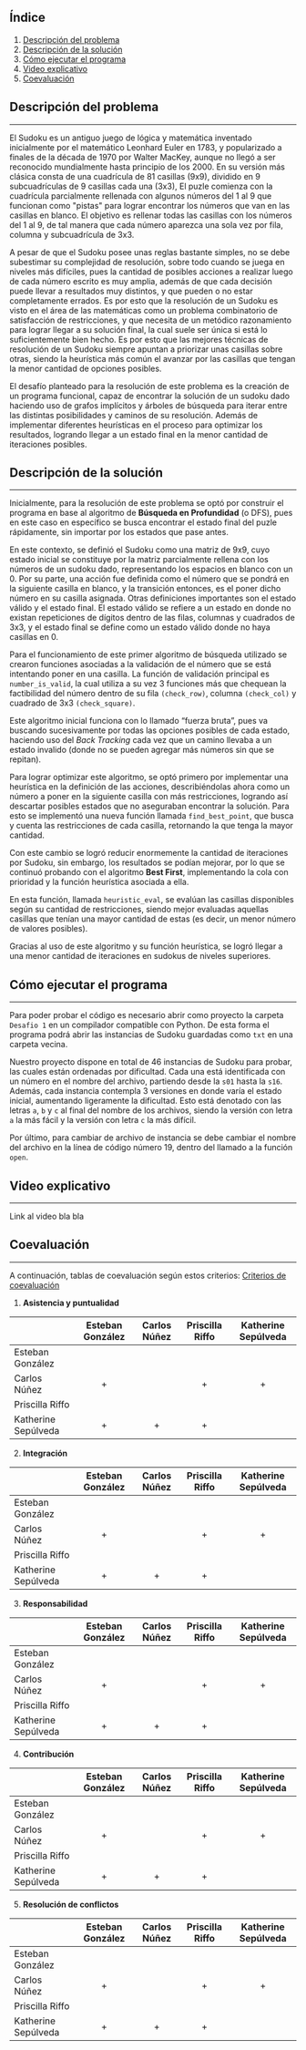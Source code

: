 ## Índice
1. [Descripción del problema](#descripción-del-problema)
2. [Descripción de la solución](#descripción-de-la-solución)
3. [Cómo ejecutar el programa](#cómo-ejecutar-el-programa)
4. [Video explicativo](#video-explicativo)
5. [Coevaluación](#coevaluación)
## Descripción del problema
***
El Sudoku es un antiguo juego de lógica y matemática inventado inicialmente por el matemático Leonhard Euler en 1783, y popularizado a finales de la década de 1970 por Walter MacKey, aunque no llegó a ser reconocido mundialmente hasta principio de los 2000. En su versión más clásica consta de una cuadrícula de 81 casillas (9x9), dividido en 9 subcuadrículas de 9 casillas cada una (3x3), El puzle comienza con la cuadrícula parcialmente rellenada con algunos números del 1 al 9 que funcionan como "pistas" para lograr encontrar los números que van en las casillas en blanco. El objetivo es rellenar todas las casillas con los números del 1 al 9, de tal manera que cada número aparezca una sola vez por fila, columna y subcuadrícula de 3x3.

A pesar de que el Sudoku posee unas reglas bastante simples, no se debe subestimar su complejidad de resolución, sobre todo cuando se juega en niveles más difíciles, pues la cantidad de posibles acciones a realizar luego de cada número escrito es muy amplia, además de que cada decisión puede llevar a resultados muy distintos, y que pueden o no estar completamente errados. Es por esto que la resolución de un Sudoku es visto en el área de las matemáticas como un problema combinatorio de satisfacción de restricciones, y que necesita de un metódico razonamiento para lograr llegar a su solución final, la cual suele ser única si está lo suficientemente bien hecho. Es por esto que las mejores técnicas de resolución de un Sudoku siempre apuntan a priorizar unas casillas sobre otras, siendo la heurística más común el avanzar por las casillas que tengan la menor cantidad de opciones posibles.

El desafío planteado para la resolución de este problema es la creación de un programa funcional, capaz de encontrar la solución de un sudoku dado haciendo uso de grafos implícitos y árboles de búsqueda para iterar entre las distintas posibilidades y caminos de su resolución. Además de implementar diferentes heurísticas en el proceso para optimizar los resultados, logrando llegar a un estado final en la menor cantidad de iteraciones posibles.
## Descripción de la solución
***
Inicialmente, para la resolución de este problema se optó por construir el programa en base al algoritmo de **Búsqueda en Profundidad** (o DFS), pues en este caso en específico se busca encontrar el estado final del puzle rápidamente, sin importar por los estados que pase antes.

En este contexto, se definió el Sudoku como una matriz de 9x9, cuyo estado inicial se constituye por la matriz parcialmente rellena con los números de un sudoku dado, representando los espacios en blanco con un 0. Por su parte, una acción fue definida como el número que se pondrá en la siguiente casilla en blanco, y la transición entonces, es el poner dicho número en su casilla asignada. Otras definiciones importantes son el estado válido y el estado final. El estado válido se refiere a un estado en donde no existan repeticiones de dígitos dentro de las filas, columnas y cuadrados de 3x3, y el estado final se define como un estado válido donde no haya casillas en 0.

Para el funcionamiento de este primer algoritmo de búsqueda utilizado se crearon funciones asociadas a la validación de el número que se está intentando poner en una casilla. La función de validación principal es `number_is_valid`, la cual utiliza a su vez 3 funciones más que chequean la factibilidad del número dentro de su fila `(check_row)`, columna `(check_col)` y cuadrado de 3x3 `(check_square)`.

Este algoritmo inicial funciona con lo llamado “fuerza bruta”, pues va buscando sucesivamente por todas las opciones posibles de cada estado, haciendo uso del *Back Tracking* cada vez que un camino llevaba a un estado invalido (donde no se pueden agregar más números sin que se repitan).

Para lograr optimizar este algoritmo, se optó primero por implementar una heurística en la definición de las acciones, describiéndolas ahora como un número a poner en la siguiente casilla con más restricciones, logrando así descartar posibles estados que no aseguraban encontrar la solución. Para esto se implementó una nueva función llamada `find_best_point`, que busca y cuenta las restricciones de cada casilla, retornando la que tenga la mayor cantidad.

Con este cambio se logró reducir enormemente la cantidad de iteraciones por Sudoku, sin embargo, los resultados se podían mejorar, por lo que se continuó probando con el algoritmo **Best First**, implementando la cola con prioridad y la función heurística asociada a ella.

En esta función, llamada `heuristic_eval`, se evalúan las casillas disponibles según su cantidad de restricciones, siendo mejor evaluadas aquellas casillas que tenían una mayor cantidad de estas (es decir, un menor número de valores posibles).

Gracias al uso de este algoritmo y su función heurística, se logró llegar a una menor cantidad de iteraciones en sudokus de niveles superiores.
## Cómo ejecutar el programa
***
Para poder probar el código es necesario abrir como proyecto la carpeta ```Desafio 1``` en un compilador compatible con Python. De esta forma el programa podrá abrir las instancias de Sudoku guardadas como ```txt``` en una carpeta vecina.

Nuestro proyecto dispone en total de 46 instancias de Sudoku para probar, las cuales están ordenadas por dificultad. Cada una está identificada con un número en el nombre del archivo, partiendo desde la ```s01``` hasta la ```s16```. Además, cada instancia contempla 3 versiones en donde varía el estado inicial, aumentando ligeramente la dificultad. Esto está denotado con las letras ```a```, ```b``` y ```c``` al final del nombre de los archivos, siendo la versión con letra ```a``` la más fácil y la versión con letra ```c``` la más difícil.

Por último, para cambiar de archivo de instancia se debe cambiar el nombre del archivo en la línea de código número 19, dentro del llamado a la función ```open```.
## Video explicativo
***
Link al video bla bla
## Coevaluación
***
A continuación, tablas de coevaluación según estos criterios: [Criterios de coevaluación](https://docs.google.com/document/d/1YSba-KNP-ReP_TJePQkCHXJ1x4_MtOizQPIrNnriZbw/edit#)
1. **Asistencia y puntualidad**

|                     | Esteban González | Carlos Núñez | Priscilla Riffo | Katherine Sepúlveda |
| ------------------- | :--------------: | :----------: | :-------------: | :-----------------: |
| Esteban González    | | | | |
| Carlos Núñez        |+| |+|+|
| Priscilla Riffo     | | | | |
| Katherine Sepúlveda |+|+|+| |
2. **Integración**

|                     | Esteban González | Carlos Núñez | Priscilla Riffo | Katherine Sepúlveda |
| ------------------- | :--------------: | :----------: | :-------------: | :-----------------: |
| Esteban González    | | | | |
| Carlos Núñez        |+| |+|+|
| Priscilla Riffo     | | | | |
| Katherine Sepúlveda |+|+|+| |
3. **Responsabilidad**

|                     | Esteban González | Carlos Núñez | Priscilla Riffo | Katherine Sepúlveda |
| ------------------- | :--------------: | :----------: | :-------------: | :-----------------: |
| Esteban González    | | | | |
| Carlos Núñez        |+| |+|+|
| Priscilla Riffo     | | | | |
| Katherine Sepúlveda |+|+|+| |
4. **Contribución**

|                     | Esteban González | Carlos Núñez | Priscilla Riffo | Katherine Sepúlveda |
| ------------------- | :--------------: | :----------: | :-------------: | :-----------------: |
| Esteban González    | | | | |
| Carlos Núñez        |+| |+|+|
| Priscilla Riffo     | | | | |
| Katherine Sepúlveda |+|+|+| |
5. **Resolución de conflictos**

|                     | Esteban González | Carlos Núñez | Priscilla Riffo | Katherine Sepúlveda |
| ------------------- | :--------------: | :----------: | :-------------: | :-----------------: |
| Esteban González    | | | | |
| Carlos Núñez        |+| |+|+|
| Priscilla Riffo     | | | | |
| Katherine Sepúlveda |+|+|+| |
